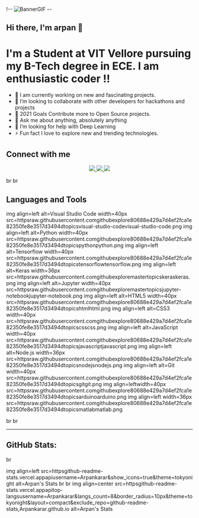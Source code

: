 !-- ![BannerGIF](httpsuser-images.githubusercontent.com39513876112361914-e021f800-8cf9-11eb-9aac-a2b675065afc.gif) --
## Hi there, I'm arpan 👋

# I'm a Student at VIT Vellore pursuing my B-Tech degree in ECE. I am enthusiastic coder !!

- 🔭 I am currently working on new and fascinating projects.
- 👯 I’m looking to collaborate with other developers for hackathons and projects
- 🥅 2021 Goals Contribute more to Open Source projects.
- 💬 Ask me about anything, absolutely anything
- 🤔 I’m looking for help with Deep Learning
- ⚡ Fun fact I love to explore new and trending technologies.


## Connect with me

<p align="center">

   <a href="https://www.linkedin.com/in/arpan-karar-7a1445190/">
    <img src="https://img.shields.io/badge/-LinkedIn-0e76a8?style=flat-square&logo=Linkedin&logoColor=white" />
  </a>
  <a href="https://devfolio.co/@Arpankarar">
    <img src="https://img.shields.io/badge/-Dev.to-grey?style=flat-square&logo=dev.to&logoColor=white"/>
  </a>
  <a href="https://www.codechef.com/users/arpankarar24">
    <img src="https://img.shields.io/badge/-Codechef-purple?style=flat-square&logo=Codechef&logoColor=white"/>
  </a>
</p>

br
br

## Languages and Tools
img align=left alt=Visual Studio Code width=40px src=httpsraw.githubusercontent.comgithubexplore80688e429a7d4ef2fca1e82350fe8e3517d3494dtopicsvisual-studio-codevisual-studio-code.png
img align=left alt=Python width=40px src=httpsraw.githubusercontent.comgithubexplore80688e429a7d4ef2fca1e82350fe8e3517d3494dtopicspythonpython.png
img align=left alt=Tensorflow width=40px src=httpsraw.githubusercontent.comgithubexplore80688e429a7d4ef2fca1e82350fe8e3517d3494dtopicstensorflowtensorflow.png
img align=left alt=Keras width=36px src=httpsraw.githubusercontent.comgithubexploremastertopicskeraskeras.png
img align=left alt=Jupyter width=40px src=httpsraw.githubusercontent.comgithubexploremastertopicsjupyter-notebookjupyter-notebook.png
img align=left alt=HTML5 width=40px src=httpsraw.githubusercontent.comgithubexplore80688e429a7d4ef2fca1e82350fe8e3517d3494dtopicshtmlhtml.png
img align=left alt=CSS3 width=40px src=httpsraw.githubusercontent.comgithubexplore80688e429a7d4ef2fca1e82350fe8e3517d3494dtopicscsscss.png
img align=left alt=JavaScript width=40px src=httpsraw.githubusercontent.comgithubexplore80688e429a7d4ef2fca1e82350fe8e3517d3494dtopicsjavascriptjavascript.png
img align=left alt=Node.js width=36px src=httpsraw.githubusercontent.comgithubexplore80688e429a7d4ef2fca1e82350fe8e3517d3494dtopicsnodejsnodejs.png
img align=left alt=Git width=40px src=httpsraw.githubusercontent.comgithubexplore80688e429a7d4ef2fca1e82350fe8e3517d3494dtopicsgitgit.png
img align=leftwidth=40px src=httpsraw.githubusercontent.comgithubexplore80688e429a7d4ef2fca1e82350fe8e3517d3494dtopicsarduinoarduino.png
img align=left width=36px src=httpsraw.githubusercontent.comgithubexplore80688e429a7d4ef2fca1e82350fe8e3517d3494dtopicsmatlabmatlab.png


br
br

---



## GitHub Stats:
br

img align=left src=httpsgithub-readme-stats.vercel.appapiusername=Arpankarar&show_icons=true&theme=tokyonight alt=Arpan's Stats
br
br
img align=center src=httpsgithub-readme-stats.vercel.appapitop-langsusername=Arpankarar&langs_count=8&border_radius=10px&theme=tokyonight&layout=compact&exclude_repo=github-readme-stats,Arpankarar.github.io alt=Arpan's Stats

